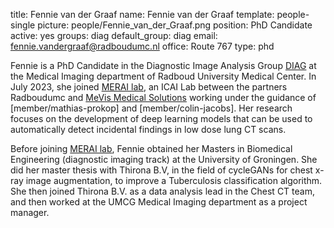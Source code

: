 title: Fennie van der Graaf
name: Fennie van der Graaf
template: people-single
picture: people/Fennie_van_der_Graaf.png
position: PhD Candidate
active: yes
groups: diag
default_group: diag
email: fennie.vandergraaf@radboudumc.nl
office: Route 767
type: phd

Fennie is a PhD Candidate in the Diagnostic Image Analysis Group [DIAG](https://www.diagnijmegen.nl/) at the Medical Imaging department of Radboud University Medical Center. In July 2023, she joined [MERAI lab](https://www.diagnijmegen.nl/projects/merai/), an ICAI Lab between the partners Radboudumc and [MeVis Medical Solutions](https://www.mevis.de/) working under the guidance of [member/mathias-prokop] and [member/colin-jacobs]. Her research focuses on the development of deep learning models that can be used to automatically detect incidental findings in low dose lung CT scans.

Before joining [MERAI lab](https://www.diagnijmegen.nl/projects/merai/), Fennie obtained her Masters in Biomedical Engineering (diagnostic imaging track) at the University of Groningen. She did her master thesis with Thirona B.V, in the field of cycleGANs for chest x-ray image augmentation, to improve a Tuberculosis classification algorithm. She then joined Thirona B.V. as a data analysis lead in the Chest CT team, and then worked at the UMCG Medical Imaging department as a project manager.
